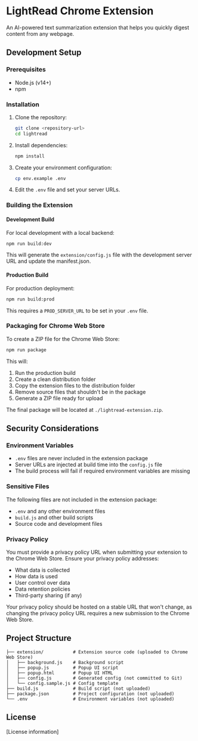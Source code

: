 # LightRead Chrome Extension

An AI-powered text summarization extension that helps you quickly digest content from any webpage.

## Development Setup

### Prerequisites

- Node.js (v14+)
- npm

### Installation

1. Clone the repository:
   ```bash
   git clone <repository-url>
   cd lightread
   ```

2. Install dependencies:
   ```bash
   npm install
   ```

3. Create your environment configuration:
   ```bash
   cp env.example .env
   ```

4. Edit the `.env` file and set your server URLs.

### Building the Extension

#### Development Build

For local development with a local backend:

```bash
npm run build:dev
```

This will generate the `extension/config.js` file with the development server URL and update the manifest.json.

#### Production Build

For production deployment:

```bash
npm run build:prod
```

This requires a `PROD_SERVER_URL` to be set in your `.env` file.

### Packaging for Chrome Web Store

To create a ZIP file for the Chrome Web Store:

```bash
npm run package
```

This will:
1. Run the production build
2. Create a clean distribution folder 
3. Copy the extension files to the distribution folder
4. Remove source files that shouldn't be in the package
5. Generate a ZIP file ready for upload

The final package will be located at `./lightread-extension.zip`.

## Security Considerations

### Environment Variables

- `.env` files are never included in the extension package
- Server URLs are injected at build time into the `config.js` file
- The build process will fail if required environment variables are missing

### Sensitive Files

The following files are not included in the extension package:
- `.env` and any other environment files
- `build.js` and other build scripts
- Source code and development files

### Privacy Policy

You must provide a privacy policy URL when submitting your extension to the Chrome Web Store. Ensure your privacy policy addresses:

- What data is collected
- How data is used
- User control over data
- Data retention policies
- Third-party sharing (if any)

Your privacy policy should be hosted on a stable URL that won't change, as changing the privacy policy URL requires a new submission to the Chrome Web Store.

## Project Structure

```
├── extension/           # Extension source code (uploaded to Chrome Web Store)
│   ├── background.js    # Background script
│   ├── popup.js         # Popup UI script
│   ├── popup.html       # Popup UI HTML
│   ├── config.js        # Generated config (not committed to Git)
│   └── config.sample.js # Config template
├── build.js             # Build script (not uploaded)
├── package.json         # Project configuration (not uploaded)
└── .env                 # Environment variables (not uploaded)
```

## License

[License information]
